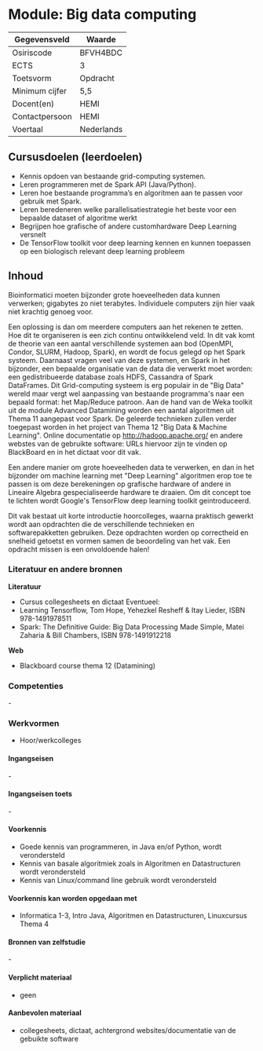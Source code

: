 # Module: Big data computing

| Gegevensveld  | Waarde |
| ------------- | ------------- |
| Osiriscode  | BFVH4BDC  |
| ECTS  | 3 |
| Toetsvorm  | Opdracht|
| Minimum cijfer  | 5,5 |
| Docent(en)  | HEMI|
| Contactpersoon  |  HEMI|
| Voertaal  | Nederlands |

## Cursusdoelen (leerdoelen)

- Kennis opdoen van bestaande grid-computing systemen.
- Leren programmeren met de Spark API (Java/Python).
- Leren hoe bestaande programma’s en algoritmen aan te passen voor gebruik met Spark.
- Leren beredeneren welke parallelisatiestrategie het beste voor een bepaalde dataset of algoritme werkt
- Begrijpen hoe grafische of andere customhardware Deep Learning versnelt
- De TensorFlow toolkit voor deep learning kennen en kunnen toepassen op een biologisch relevant deep learning probleem

## Inhoud

Bioinformatici moeten bijzonder grote hoeveelheden data kunnen verwerken; gigabytes zo niet terabytes. Individuele computers zijn hier vaak niet krachtig genoeg voor.

Een oplossing is dan om meerdere computers aan het rekenen te zetten.
Hoe dit te organiseren is een zich continu ontwikkelend veld. In dit vak komt de theorie van een aantal verschillende systemen aan bod (OpenMPI, Condor, SLURM, Hadoop, Spark), en wordt de focus gelegd op het Spark systeem. Daarnaast vragen veel van deze systemen, en Spark in het bijzonder, een bepaalde organisatie van de data die verwerkt moet worden: een gedistribueerde database zoals HDFS, Cassandra of Spark DataFrames.
Dit Grid-computing systeem is erg populair in de "Big Data" wereld maar vergt wel aanpassing van bestaande programma's naar een bepaald format: het Map/Reduce patroon. Aan de hand van de Weka toolkit uit de module Advanced Datamining worden een aantal algoritmen uit Thema 11 aangepast voor Spark.
De geleerde technieken zullen verder toegepast worden in het project van Thema 12 "Big Data & Machine Learning". Online documentatie op http://hadoop.apache.org/ en andere webstes van de gebruikte software: URLs hiervoor zijn te vinden op BlackBoard en in het dictaat voor dit vak.

Een andere manier om grote hoeveelheden data te verwerken, en dan in het bijzonder om machine learning met "Deep Learning" algoritmen erop toe te passen is om deze berekeningen op grafische hardware of andere in Lineaire Algebra gespecialiseerde hardware te draaien. Om dit concept toe te lichten wordt Google's TensorFlow deep learning toolkit geintroduceerd.

Dit vak bestaat uit korte introductie hoorcolleges, waarna praktisch gewerkt wordt aan opdrachten die de verschillende technieken en softwarepakketten gebruiken. Deze opdrachten worden op correctheid en snelheid getoetst en vormen samen de beoordeling van het vak. Een opdracht missen is een onvoldoende halen!
### Literatuur en andere bronnen

**Literatuur**  
- Cursus collegesheets en dictaat
Eventueel:
- Learning Tensorflow, Tom Hope, Yehezkel Resheff & Itay Lieder, ISBN  978-1491978511
- Spark: The Definitive Guide: Big Data Processing Made Simple, Matei Zaharia & Bill Chambers, ISBN 978-1491912218

**Web**
- Blackboard course thema 12 (Datamining)

### Competenties
\-

### Werkvormen  

- Hoor/werkcolleges

#### Ingangseisen 
\- 

#### Ingangseisen toets
\- 

#### Voorkennis
- Goede kennis van programmeren, in Java en/of Python, wordt verondersteld
- Kennis van basale algoritmiek zoals in Algoritmen en Datastructuren wordt verondersteld
- Kennis van Linux/command line gebruik wordt verondersteld

#### Voorkennis kan worden opgedaan met
- Informatica 1-3, Intro Java, Algoritmen en Datastructuren, Linuxcursus Thema 4

#### Bronnen van zelfstudie
\-

#### Verplicht materiaal
- geen

#### Aanbevolen materiaal
- collegesheets, dictaat, achtergrond websites/documentatie van de gebuikte software

